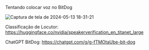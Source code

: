 Tentando colocar voz no BitDog

![Captura de tela de 2024-05-13 18-31-21](https://github.com/DehPython/BitDog-Voice/assets/107711030/16126d60-46fe-4907-b8dc-343ddf4abd77)


Classificação de Locutor: https://huggingface.co/nvidia/speakerverification_en_titanet_large

ChatGPT BitDog: https://chatgpt.com/g/g-fTMOtaUbe-bit-dog 

